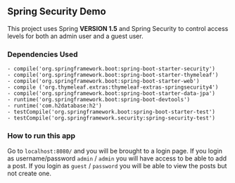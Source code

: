 ## Spring Security Demo

This project uses Spring **VERSION 1.5** and Spring Security to control access levels for both an admin user and a guest user. 

### Dependencies Used
	- compile('org.springframework.boot:spring-boot-starter-security')
	- compile('org.springframework.boot:spring-boot-starter-thymeleaf')
	- compile('org.springframework.boot:spring-boot-starter-web')
	- compile ('org.thymeleaf.extras:thymeleaf-extras-springsecurity4')
	- compile('org.springframework.boot:spring-boot-starter-data-jpa')
	- runtime('org.springframework.boot:spring-boot-devtools')
	- runtime('com.h2database:h2')
	- testCompile('org.springframework.boot:spring-boot-starter-test')
	- testCompile('org.springframework.security:spring-security-test')
  
  ### How to run this app
  Go to `localhost:8080/` and you will be brought to a login page. If you login as username/password `admin` / `admin` you will have access
  to be able to add a post. If you login as `guest` / `password` you will be able to view the posts but not create one. 
  
  

